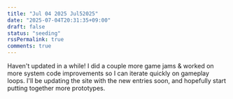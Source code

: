 ```yaml
---
title: "Jul 04 2025 Jul52025"
date: "2025-07-04T20:31:35+09:00"
draft: false
status: "seeding"
rssPermalink: true
comments: true
---
```


Haven't updated in a while! I did a couple more game jams & worked on more system code improvements so I can iterate quickly on gameplay loops. I'll be updating the site with the new entries soon, and hopefully start putting together more prototypes.